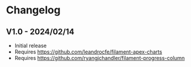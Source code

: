 # Changelog

## V1.0 - 2024/02/14

- Initial release
- Requires https://github.com/leandrocfe/filament-apex-charts
- Requires https://github.com/ryangjchandler/filament-progress-column
